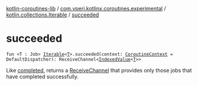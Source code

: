 [kotlin-coroutines-lib](../../index.md) / [com.vperi.kotlinx.coroutines.experimental](../index.md) / [kotlin.collections.Iterable](index.md) / [succeeded](./succeeded.md)

# succeeded

`fun <T : Job> `[`Iterable`](https://kotlinlang.org/api/latest/jvm/stdlib/kotlin.collections/-iterable/index.html)`<`[`T`](succeeded.md#T)`>.succeeded(context: `[`CoroutineContext`](https://kotlinlang.org/api/latest/jvm/stdlib/kotlin.coroutines.experimental/-coroutine-context/index.html)` = DefaultDispatcher): ReceiveChannel<`[`IndexedValue`](https://kotlinlang.org/api/latest/jvm/stdlib/kotlin.collections/-indexed-value/index.html)`<`[`T`](succeeded.md#T)`>>`

Like [completed](completed.md), returns a [ReceiveChannel](#) that provides
only those jobs that have completed successfully.

